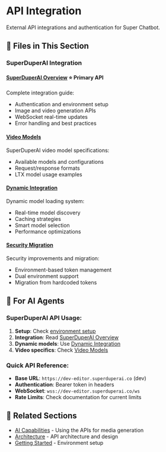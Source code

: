 # API Integration

External API integrations and authentication for Super Chatbot.

## 📁 Files in This Section

### SuperDuperAI Integration
#### [SuperDuperAI Overview](./superduperai/README.md) ⭐ **Primary API**
Complete integration guide:
- Authentication and environment setup
- Image and video generation APIs
- WebSocket real-time updates
- Error handling and best practices

#### [Video Models](./superduperai/video-models.md)
SuperDuperAI video model specifications:
- Available models and configurations
- Request/response formats
- LTX model usage examples

#### [Dynamic Integration](./superduperai/dynamic-integration.md)
Dynamic model loading system:
- Real-time model discovery
- Caching strategies
- Smart model selection
- Performance optimizations

#### [Security Migration](./superduperai/security-migration.md)
Security improvements and migration:
- Environment-based token management
- Dual environment support
- Migration from hardcoded tokens

## 🎯 For AI Agents

### SuperDuperAI API Usage:
1. **Setup**: Check [environment setup](../getting-started/environment-setup.md)
2. **Integration**: Read [SuperDuperAI Overview](./superduperai/README.md)
3. **Dynamic models**: Use [Dynamic Integration](./superduperai/dynamic-integration.md)
4. **Video specifics**: Check [Video Models](./superduperai/video-models.md)

### Quick API Reference:
- **Base URL**: `https://dev-editor.superduperai.co` (dev)
- **Authentication**: Bearer token in headers
- **WebSocket**: `wss://dev-editor.superduperai.co/ws`
- **Rate Limits**: Check documentation for current limits

## 🔗 Related Sections

- [AI Capabilities](../ai-capabilities/README.md) - Using the APIs for media generation
- [Architecture](../architecture/README.md) - API architecture and design
- [Getting Started](../getting-started/README.md) - Environment setup 